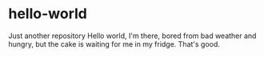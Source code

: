 # hello-world
Just another repository
Hello world, I'm there, bored from bad weather and hungry, but the cake is waiting for me in my fridge. That's good.
